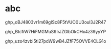 # abc
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

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

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
